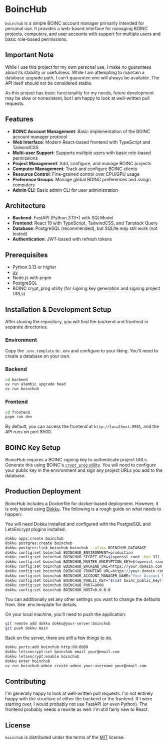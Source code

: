 # BoincHub

`boinchub` is a simple BOINC account manager primarily intended for personal use.
It provides a web-based interface for managing BOINC projects, computers, and
user accounts with support for multiple users and basic role-based permissions.

## Important Note

While I use this project for my own personal use, I make no guarantees about its
stability or usefulness. While I am attempting to maintain a database upgrade
path, I can't guarantee one will always be available. The API itself should not
be considered stable.

As this project has basic functionality for my needs, future development may be
slow or nonexistent, but I am happy to look at well-written pull requests.

## Features

- **BOINC Account Management**: Basic implementation of the BOINC account
    manager protocol
- **Web Interface**: Modern React-based frontend with TypeScript and TailwindCSS
- **Multi-user Support**: Supports multiple users with basic role-based permissions
- **Project Management**: Add, configure, and manage BOINC projects
- **Computer Management**: Track and configure BOINC clients
- **Resource Control**: Fine-grained control over CPU/GPU usage
- **Preference Groups**: Manage global BOINC preferences and assign computers
- **Admin CLI**: Basic admin CLI for user administration

## Architecture

- **Backend**: FastAPI (Python 3.13+) with SQLModel
- **Frontend**: React 19 with TypeScript, TailwindCSS, and Tanstack Query
- **Database**: PostgreSQL (recommended), but SQLite may still work (not tested)
- **Authentication**: JWT-based with refresh tokens

## Prerequisites

- Python 3.13 or higher
- [uv](https://github.com/astral-sh/uv)
- Node.js with pnpm
- PostgreSQL
- BOINC crypt_prog utility (for signing key generation and signing project URLs)

## Installation & Development Setup

After cloning the repository, you will find the backend and frontend in separate
directories.

### Environment

Copy the `.env.template` to `.env` and configure to your liking. You'll need to
create a database on your own.

### Backend

```bash
cd backend
uv run alembic upgrade head
uv run boinchub
```

### Frontend

```bash
cd frontend
pnpm run dev
```

By default, you can access the frontend at `http://localhost:8501`, and the API
runs on port 8500.

## BOINC Key Setup

BoincHub requires a BOINC signing key to authenticate project URLs. Generate this
using BOINC's [`crypt_prog` utility](https://github.com/BOINC/boinc/wiki/KeySetup).
You will need to configure your public key in the environment and sign any project
URLs you add to the database.

## Production Deployment

BoincHub includes a Dockerfile for docker-based deployment. However, it is only
tested using [Dokku](https://dokku.com). The following is a rough guide on what
needs to happen:

You will need Dokku installed and configured with the PostgreSQL and LetsEncrypt
plugins installed.

```bash
dokku apps:create boinchub
dokku postgres:create boinchub
dokku postgres:link boinchub boinchub --alias BOINCHUB_DATABASE
dokku config:set boinchub BOINCHUB_ENVIRONMENT=production
dokku config:set boinchub BOINCHUB_SECRET_KEY=$(openssl rand -hex 32)
dokku config:set boinchub BOINCHUB_MASTER_ENCRYPTION_KEY=$(openssl rand -hex 32)
dokku config:set boinchub BOINCHUB_BACKEND_URL=https://your.domain.com
dokku config:set boinchub BOINCHUB_FRONTEND_URL=https://your.domain.com
dokku config:set boinchub BOINCHUB_ACCOUNT_MANAGER_NAME="Your Account Manager Name"
dokku config:set boinchub BOINCHUB_PUBLIC_KEY="$(cat boinc_public_key)"
dokku config:set boinchub BOINCHUB_PORT=8000
dokku config:set boinchub BOINCHUB_HOST=0.0.0.0
```

You can additionally set any other settings you want to change the defaults from.
See .env.template for details.

On your local machine, you'll need to push the application:

```bash
git remote add dokku dokku@your-server:boinchub
git push dokku main
```

Back on the server, there are still a few things to do.

```bash
dokku ports:add boinchub http:80:8000
dokku letsencrypt:set boinchub email your@email.com
dokku letsencrypt:enable boinchub
dokku enter boinchub
uv run boinchub-admin create-admin your-username your@email.com
```

## Contributing

I'm generally happy to look at well-written pull requests. I'm not entirely happy
with the structure of either the backend or the frontend. If I were starting
over, I would probably not use FastAPI (or even Python). The frontend probably
needs a rewrite as well. I'm still fairly new to React.

## License

`boinchub` is distributed under the terms of the [MIT](https://spdx.org/licenses/MIT.html)
license.
